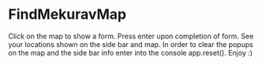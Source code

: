 # FindMekuravMap
Click on the map to show a form. Press enter upon completion of form. See your locations shown on the side bar and map. 
In order to clear the popups on the map and the side bar info enter into the console app.reset().
Enjoy :)
